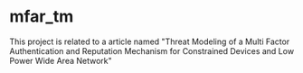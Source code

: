 # mfar_tm
This project is related to a article named "Threat Modeling of a Multi Factor Authentication and Reputation Mechanism for
Constrained Devices and Low Power Wide Area Network"
